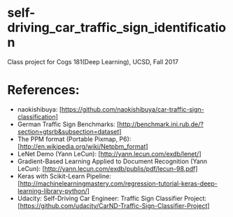 # self-driving_car_traffic_sign_identification
Class project for  Cogs 181(Deep Learning), UCSD, Fall 2017

# References:

- naokishibuya: [https://github.com/naokishibuya/car-traffic-sign-classification] 
- German Traffic Sign Benchmarks: [http://benchmark.ini.rub.de/?section=gtsrb&subsection=dataset]
- The PPM format (Portable Pixmap, P6): [http://en.wikipedia.org/wiki/Netpbm_format]
- LeNet Demo (Yann LeCun): [http://yann.lecun.com/exdb/lenet/]
- Gradient-Based Learning Applied to Document Recognition (Yann LeCun): [http://yann.lecun.com/exdb/publis/pdf/lecun-98.pdf]
- Keras with Scikit-Learn Pipeline: [http://machinelearningmastery.com/regression-tutorial-keras-deep-learning-library-python/]
- Udacity: Self-Driving Car Engineer: Traffic Sign Classifier Project: [https://github.com/udacity/CarND-Traffic-Sign-Classifier-Project]
